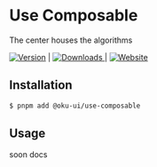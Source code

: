 # Use Composable
The center houses the algorithms

<span><a href="https://www.npmjs.com/package/@oku-ui/use-composable "><img src="https://img.shields.io/npm/v/@oku-ui/use-composable?style=flat&colorA=18181B&colorB=28CF8D" alt="Version"></a> </span> | <span> <a href="https://www.npmjs.com/package/@oku-ui/use-composable"> <img src="https://img.shields.io/npm/dm/@oku-ui/use-composable?style=flat&colorA=18181B&colorB=28CF8D" alt="Downloads"> </a> </span> | <span> <a href="https://oku-ui.com/primitives/components/use-composable"><img src="https://img.shields.io/badge/Open%20Documentation-18181B" alt="Website"></a> </span>

## Installation

```sh
$ pnpm add @oku-ui/use-composable
```

## Usage

soon docs